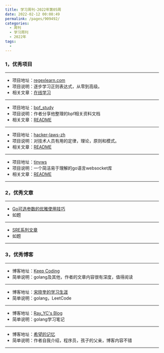 ```yaml
---
title: 学习周刊-2022年第05周
date: 2022-02-12 00:08:49
permalink: /pages/909492/
categories:
  - 周刊
  - 学习周刊
  - 2022年
tags:
  - 
---
```


### 1，优秀项目
  
---
- 项目地址：[regexlearn.com](https://github.com/aykutkardas/regexlearn.com)
- 项目说明：逐步学习正则表达式，从零到高级。
- 相关文章：[在线学习](https://regexlearn-com.vercel.app/zh/learn)
---
- 项目地址：[bpf_study](https://github.com/DavadDi/bpf_study)
- 项目说明：作者分享他整理的bpf相关资料文档
- 相关文章：[README](https://github.com/DavadDi/bpf_study#readme)
---
- 项目地址：[hacker-laws-zh](https://github.com/nusr/hacker-laws-zh)
- 项目说明：对技术人员有用的定律，理论，原则和模式。
- 相关文章：[README](https://github.com/nusr/hacker-laws-zh#readme)
---
- 项目地址：[tinyws](https://github.com/guonaihong/tinyws)
- 项目说明：一个简洁易于理解的go语言websocket库
- 相关文章：[README](https://github.com/guonaihong/tinyws#readme)
---

### 2，优秀文章

---
- [Go可选参数的优雅使用技巧](https://austsxk.com/2020/12/24/Go%E5%8F%AF%E9%80%89%E5%8F%82%E6%95%B0%E7%9A%84%E4%BD%BF%E7%94%A8%E6%8A%80%E5%B7%A7/)
- 如题
---
- [SRE系列文章](https://www.361way.com/tag/sre/page/2)
- 如题
---

### 3，优秀博客

---
- 博客地址：[Keep Coding](https://liujiacai.net/)
- 简单说明：golang及其他，作者的文章内容很有深度，值得阅读
---
- 博客地址：[宋晓奎的学习生涯](https://austsxk.com/)
- 简单说明：golang，LeetCode
---
- 博客地址：[Ray_YC's Blog](https://lyc10031.github.io/)
- 简单说明：golang学习笔记
---
- 博客地址：[希望的记忆](https://www.xwxwgo.com/)
- 简单说明：作者自我介绍，程序员，孩子的父亲，博客内容不错
---
